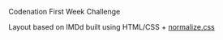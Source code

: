 Codenation First Week Challenge

Layout based on IMDd built using HTML/CSS + [normalize.css](https://necolas.github.io/normalize.css/)

